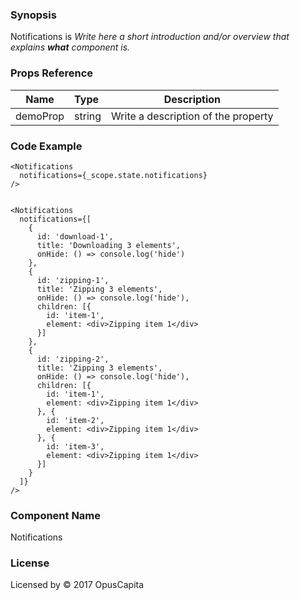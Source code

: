 ### Synopsis

Notifications is 
*Write here a short introduction and/or overview that explains **what** component is.*

### Props Reference

| Name                           | Type                    | Description                                                 |
| ------------------------------ | :---------------------- | ----------------------------------------------------------- |
| demoProp                       | string                  | Write a description of the property                         |

### Code Example

```
<Notifications 
  notifications={_scope.state.notifications}
/>


<Notifications 
  notifications={[
    { 
      id: 'download-1',
      title: 'Downloading 3 elements',
      onHide: () => console.log('hide')
    },
    { 
      id: 'zipping-1',
      title: 'Zipping 3 elements',
      onHide: () => console.log('hide'),
      children: [{
        id: 'item-1',
        element: <div>Zipping item 1</div>
      }]
    },
    { 
      id: 'zipping-2',
      title: 'Zipping 3 elements',
      onHide: () => console.log('hide'),
      children: [{
        id: 'item-1',
        element: <div>Zipping item 1</div>
      }, {
        id: 'item-2',
        element: <div>Zipping item 1</div>
      }, {
        id: 'item-3',
        element: <div>Zipping item 1</div>
      }]
    }
  ]}
/>
```

### Component Name

Notifications

### License

Licensed by © 2017 OpusCapita

